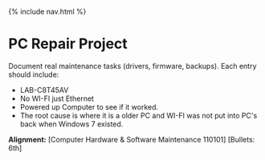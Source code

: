 {% include nav.html %}

# PC Repair Project

Document real maintenance tasks (drivers, firmware, backups). Each entry should include:
- LAB-C8T45AV
- No WI-FI just Ethernet
- Powered up Computer to see if it worked.
- The root cause is where it is a older PC and WI-FI was not put into PC's back when Windows 7 existed.

**Alignment:** [Computer Hardware & Software Maintenance 110101] [Bullets: 6th]
